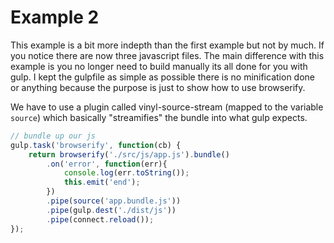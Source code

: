 Example 2
===

This example is a bit more indepth than the first example but not by much. If you notice there are now three javascript files. The main difference with this example is you no longer need to build manually its all done for you with gulp. I kept the gulpfile as simple as possible there is no minification done or anything because the purpose is just to show how to use browserify.

We have to use a plugin called vinyl-source-stream (mapped to the variable `source`) which basically "streamifies" the bundle into what gulp expects.

```javascript
// bundle up our js
gulp.task('browserify', function(cb) {
    return browserify('./src/js/app.js').bundle()
        .on('error', function(err){
            console.log(err.toString());
            this.emit('end');
        })
        .pipe(source('app.bundle.js'))
        .pipe(gulp.dest('./dist/js'))
        .pipe(connect.reload());
});
```
